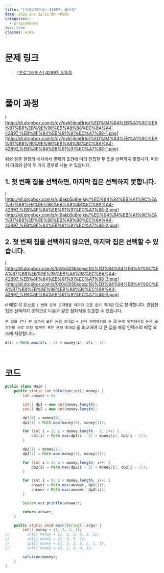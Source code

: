 ```yaml
---
title: "[프로그래머스] 42897. 도둑질"
date: 2021-1-5 12:16:00 +0900
categories:
  - programmers
toc: true
classes: wide
---
```


# 문제 링크

> [[프로그래머스] 42897. 도둑질](https://programmers.co.kr/learn/courses/30/lessons/42897)

<br>

# 풀이 과정

![http://dl.dropbox.com/s/cy7oyk5jbmj1rto/%ED%94%84%EB%A1%9C%EA%B7%B8%EB%9E%98%EB%A8%B8%EC%8A%A4-42897_%EB%8F%84%EB%91%91%EC%A7%88-1.png](http://dl.dropbox.com/s/cy7oyk5jbmj1rto/%ED%94%84%EB%A1%9C%EA%B7%B8%EB%9E%98%EB%A8%B8%EC%8A%A4-42897_%EB%8F%84%EB%91%91%EC%A7%88-1.png)

위와 같은 원형의 배치에서 문제의 조건에 따라 인접한 두 집을 선택하지 못합니다. 따라서 아래와 같이 두 가지 경우로 나눌 수 있습니다.

## 1. 첫 번째 집을 선택하면, 마지막 집은 선택하지 못합니다.

![http://dl.dropbox.com/s/gl9akb5q8relkjy/%ED%94%84%EB%A1%9C%EA%B7%B8%EB%9E%98%EB%A8%B8%EC%8A%A4-42897_%EB%8F%84%EB%91%91%EC%A7%88-2.png](http://dl.dropbox.com/s/gl9akb5q8relkjy/%ED%94%84%EB%A1%9C%EA%B7%B8%EB%9E%98%EB%A8%B8%EC%8A%A4-42897_%EB%8F%84%EB%91%91%EC%A7%88-2.png)

## 2. 첫 번째 집을 선택하지 않으면, 마지막 집은 선택할 수 있습니다.

![http://dl.dropbox.com/s/0z0v5056koexc16/%ED%94%84%EB%A1%9C%EA%B7%B8%EB%9E%98%EB%A8%B8%EC%8A%A4-42897_%EB%8F%84%EB%91%91%EC%A7%88-3.png](http://dl.dropbox.com/s/0z0v5056koexc16/%ED%94%84%EB%A1%9C%EA%B7%B8%EB%9E%98%EB%A8%B8%EC%8A%A4-42897_%EB%8F%84%EB%91%91%EC%A7%88-3.png)

d 배열 각 요소를  `i 번째 집에 도착했을 때까지 모은 돈의 최대값` 으로 정의합니다. 인접한 집은 선택하지 못하므로 다음과 같은 점화식을 도출할 수 있습니다.

`한 집을 건너 뛴 집까지 모은 돈의 최대값 + 현재 위치에서의 돈` 과 `현재 위치에서의 돈은 포기하되 바로 이전 집까지 모은 돈의 최대값` 을 비교하여 더 큰 값을 해당 인덱스의 배열 요소에 저장합니다.

```java
d[i] = Math.max(d[i - 2] + money[i], d[i - 1])
```

<br>

# 코드

```java
public class Main {
    public static int solution(int[] money) {
        int answer = 0;

        int[] dp1 = new int[money.length];
        int[] dp2 = new int[money.length];

        dp1[0] = money[0];
        dp1[1] = Math.max(money[0], money[1]);

        for (int i = 2; i < money.length - 1; i++) {
            dp1[i] = Math.max(dp1[i - 2] + money[i], dp1[i - 1]);
        }

        dp2[1] = money[1];
        dp2[2] = Math.max(money[1], money[2]);

        for (int i = 2; i < money.length; i++) {
            dp2[i] = Math.max(dp2[i - 2] + money[i], dp2[i - 1]);
        }

        for (int i = 0; i < money.length; i++) {
            answer = Math.max(answer, dp1[i]);
            answer = Math.max(answer, dp2[i]);
        }

        System.out.println(answer);

        return answer;
    }

    public static void main(String[] args) {
        int[] money = {1, 2, 3, 1};
//        int[] money = {1, 2, 3, 3, 2, 1};
//        int[] money = {1, 2, 3, 1};
//        int[] money = {1, 2, 3, 3, 2, 1, 1};
//        int[] money = {2, 1, 3, 4, 1};

        solution(money);
    }
}
```